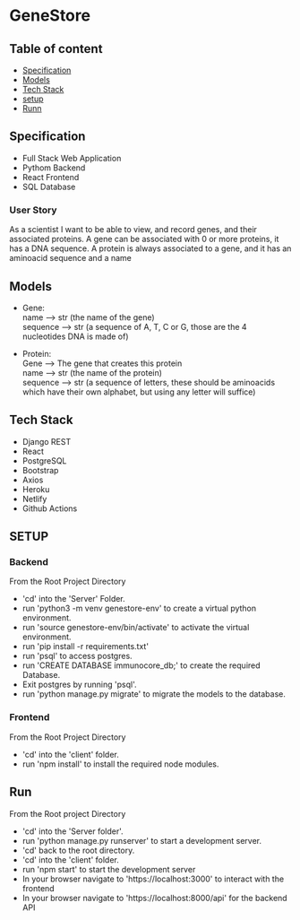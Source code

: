 # GeneStore

## Table of content

- [Specification](#specification)
- [Models](#models)
- [Tech Stack](#tech-stack)
- [setup](#setup)
- [Runn](#run)

## Specification
 - Full Stack Web Application
 - Pythom Backend
 - React Frontend
 - SQL Database

### User Story
As a scientist I want to be able to view, and record genes, and their associated proteins. A gene can be associated with 0 or more proteins, it has a DNA sequence. A protein is always associated to a gene, and it has an aminoacid sequence and a name


## Models
- Gene:</br>
  name --> str (the name of the gene)</br>
  sequence -->  str (a sequence of A, T, C or G, those are the 4 nucleotides DNA is made of)</br>

- Protein:</br>
  Gene --> The gene that creates this protein</br>
  name --> str (the name of the protein)</br>
  sequence --> str (a sequence of letters, these should be aminoacids which have their own alphabet, but using any letter will suffice)</br>


## Tech Stack 
- Django REST
- React 
- PostgreSQL
- Bootstrap
- Axios
- Heroku
- Netlify
- Github Actions

## SETUP

### Backend

From the Root Project Directory
- 'cd' into the 'Server' Folder.
- run 'python3 -m venv genestore-env' to create a virtual python environment.
- run 'source genestore-env/bin/activate' to activate the virtual environment.
- run 'pip install -r requirements.txt'
- run 'psql' to access postgres.
- run 'CREATE DATABASE immunocore_db;' to create the required Database.
- Exit postgres by running 'psql'.
- run 'python manage.py migrate' to migrate the models to the database.

### Frontend

From the Root Project Directory
- 'cd' into the 'client' folder. 
- run 'npm install' to install the required node modules. 

## Run

From the Root project Directory 
- 'cd' into the 'Server folder'.
- run 'python manage.py runserver' to start a development server.
- 'cd' back to the root directory.
- 'cd' into the 'client' folder.
- run 'npm start' to start the development server 
- In your browser navigate to 'https://localhost:3000' to interact with the frontend
- In your browser navigate to 'https://localhost:8000/api' for the backend API


